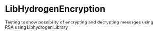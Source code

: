 # LibHydrogenEncryption
Testing to show possibility of encrypting and decrypting messages using RSA using Libhydrogen Library

